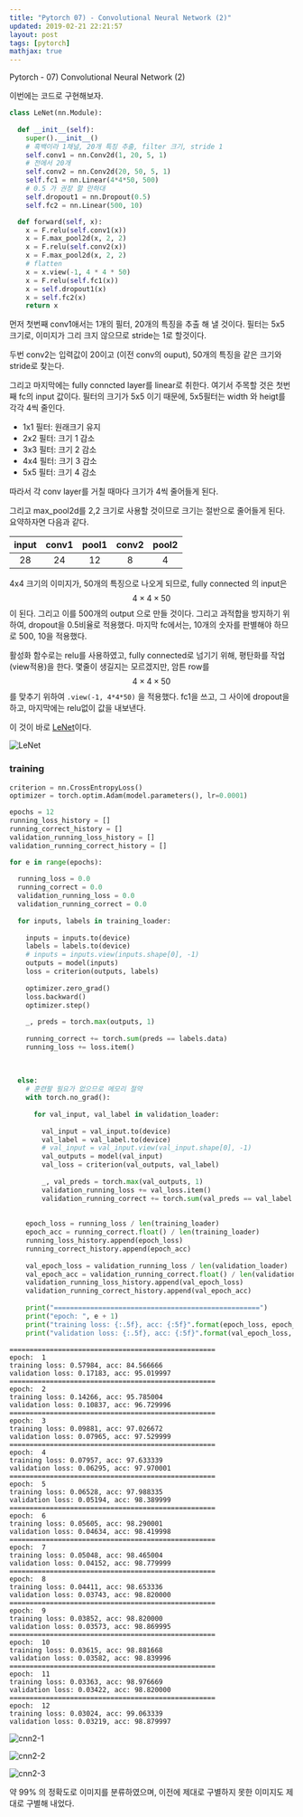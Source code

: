 ```yaml
---
title: "Pytorch 07) - Convolutional Neural Network (2)"
updated: 2019-02-21 22:21:57
layout: post
tags: [pytorch]
mathjax: true
---
```


Pytorch - 07) Convolutional Neural Network (2)

이번에는 코드로 구현해보자.

```python
class LeNet(nn.Module):
  
  def __init__(self):
    super().__init__()
    # 흑백이라 1채널, 20개 특징 추출, filter 크기, stride 1
    self.conv1 = nn.Conv2d(1, 20, 5, 1)
    # 전에서 20개
    self.conv2 = nn.Conv2d(20, 50, 5, 1)
    self.fc1 = nn.Linear(4*4*50, 500)
    # 0.5 가 권장 할 만하대
    self.dropout1 = nn.Dropout(0.5)
    self.fc2 = nn.Linear(500, 10)

  def forward(self, x):
    x = F.relu(self.conv1(x))
    x = F.max_pool2d(x, 2, 2)
    x = F.relu(self.conv2(x))
    x = F.max_pool2d(x, 2, 2)
    # flatten
    x = x.view(-1, 4 * 4 * 50)
    x = F.relu(self.fc1(x))
    x = self.dropout1(x)
    x = self.fc2(x)
    return x
```

먼저 첫번째 conv1애서는 1개의 필터, 20개의 특징을 추출 해 낼 것이다. 필터는 5x5 크기로, 이미지가 그리 크지 않으므로 stride는 1로 할것이다. 

두번 conv2는 입력값이 20이고 (이전 conv의 ouput), 50개의 특징을 같은 크기와 stride로 찾는다.

그리고 마지막에는 fully conncted layer를 linear로 취한다. 여기서 주목할 것은 첫번째 fc의 input 값이다. 필터의 크기가 5x5 이기 때문에, 5x5필터는 width 와 heigt를 각각 4씩 줄인다. 

- 1x1 필터: 원래크기 유지
- 2x2 필터: 크기 1 감소
- 3x3 필터: 크기 2 감소
- 4x4 필터: 크기 3 감소
- 5x5 필터: 크기 4 감소

따라서 각 conv layer를 거칠 때마다 크기가 4씩 줄어들게 된다. 

그리고 max_pool2d를 2,2 크기로 사용할 것이므로 크기는 절반으로 줄어들게 된다. 요약하자면 다음과 같다.

| input | conv1 | pool1 | conv2 | pool2 |
|:-----:|:-----:|:-----:|:-----:|:-----:|
| 28    | 24    | 12    | 8     | 4     |

4x4 크기의 이미지가, 50개의 특징으로 나오게 되므로, fully connected 의 input은 $$4\times 4 \times 50$$이 된다. 그리고 이를 500개의 output 으로 만들 것이다. 그리고 과적합을 방지하기 위하여, dropout을 0.5비율로 적용했다. 마지막 fc에서는, 10개의 숫자를 판별해야 하므로 500, 10을 적용했다.

활성화 함수로는 relu를 사용하였고, fully connected로 넘기기 위해, 평탄화를 작업(view적용)을 한다. 몇줄이 생길지는 모르겠지만, 암튼 row를 $$4\times 4 \times 50$$를 맞추기 위하여 `.view(-1, 4*4*50)` 을 적용했다. fc1을 쓰고, 그 사이에 dropout을 하고, 마지막에는 relu없이 값을 내보낸다.

이 것이 바로 [LeNet](https://www.researchgate.net/figure/Structure-of-LeNet-5_fig1_312170477)이다.

![LeNet](https://www.researchgate.net/profile/Yiren_Zhou/publication/312170477/figure/fig1/AS:448817725218816@1484017892071/Structure-of-LeNet-5.png)

### training

```python
criterion = nn.CrossEntropyLoss()
optimizer = torch.optim.Adam(model.parameters(), lr=0.0001)

epochs = 12
running_loss_history = []
running_correct_history = []
validation_running_loss_history = [] 
validation_running_correct_history = []

for e in range(epochs):
  
  running_loss = 0.0
  running_correct = 0.0
  validation_running_loss = 0.0
  validation_running_correct = 0.0
  
  for inputs, labels in training_loader:    
     
    inputs = inputs.to(device)
    labels = labels.to(device)
    # inputs = inputs.view(inputs.shape[0], -1)
    outputs = model(inputs)
    loss = criterion(outputs, labels)
    
    optimizer.zero_grad()
    loss.backward()
    optimizer.step()
    
    _, preds = torch.max(outputs, 1)
    
    running_correct += torch.sum(preds == labels.data)
    running_loss += loss.item()
    
    
    
  else:    
    # 훈련팔 필요가 없으므로 메모리 절약
    with torch.no_grad():
      
      for val_input, val_label in validation_loader:
        
        val_input = val_input.to(device)
        val_label = val_label.to(device)
        # val_input = val_input.view(val_input.shape[0], -1)
        val_outputs = model(val_input)
        val_loss = criterion(val_outputs, val_label)
        
        _, val_preds = torch.max(val_outputs, 1)
        validation_running_loss += val_loss.item()
        validation_running_correct += torch.sum(val_preds == val_label.data) 
    
    
    epoch_loss = running_loss / len(training_loader)
    epoch_acc = running_correct.float() / len(training_loader)
    running_loss_history.append(epoch_loss)
    running_correct_history.append(epoch_acc)
    
    val_epoch_loss = validation_running_loss / len(validation_loader)
    val_epoch_acc = validation_running_correct.float() / len(validation_loader)
    validation_running_loss_history.append(val_epoch_loss)
    validation_running_correct_history.append(val_epoch_acc)
    
    print("===================================================")
    print("epoch: ", e + 1)
    print("training loss: {:.5f}, acc: {:5f}".format(epoch_loss, epoch_acc))
    print("validation loss: {:.5f}, acc: {:5f}".format(val_epoch_loss, val_epoch_acc))
```

```
===================================================
epoch:  1
training loss: 0.57984, acc: 84.566666
validation loss: 0.17183, acc: 95.019997
===================================================
epoch:  2
training loss: 0.14266, acc: 95.785004
validation loss: 0.10837, acc: 96.729996
===================================================
epoch:  3
training loss: 0.09881, acc: 97.026672
validation loss: 0.07965, acc: 97.529999
===================================================
epoch:  4
training loss: 0.07957, acc: 97.633339
validation loss: 0.06295, acc: 97.970001
===================================================
epoch:  5
training loss: 0.06528, acc: 97.988335
validation loss: 0.05194, acc: 98.389999
===================================================
epoch:  6
training loss: 0.05605, acc: 98.290001
validation loss: 0.04634, acc: 98.419998
===================================================
epoch:  7
training loss: 0.05048, acc: 98.465004
validation loss: 0.04152, acc: 98.779999
===================================================
epoch:  8
training loss: 0.04411, acc: 98.653336
validation loss: 0.03743, acc: 98.820000
===================================================
epoch:  9
training loss: 0.03852, acc: 98.820000
validation loss: 0.03573, acc: 98.869995
===================================================
epoch:  10
training loss: 0.03615, acc: 98.881668
validation loss: 0.03582, acc: 98.839996
===================================================
epoch:  11
training loss: 0.03363, acc: 98.976669
validation loss: 0.03422, acc: 98.820000
===================================================
epoch:  12
training loss: 0.03024, acc: 99.063339
validation loss: 0.03219, acc: 98.879997
```

![cnn2-1](/images/2019/02/cnn2-1.png)

![cnn2-2](/images/2019/02/cnn2-2.png)

![cnn2-3](/images/2019/02/cnn2-3.png)

약 99% 의 정확도로 이미지를 분류하였으며, 이전에 제대로 구별하지 못한 이미지도 제대로 구별해 내었다.
